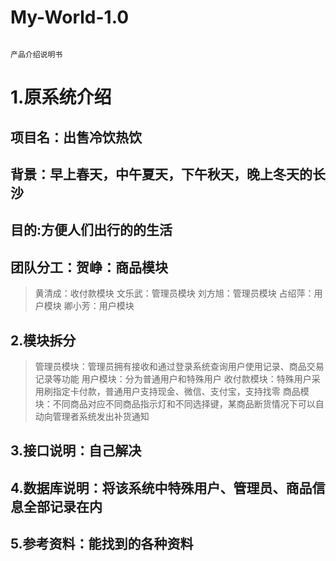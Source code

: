 # My-World-1.0

                                                                            产品介绍说明书
#  1.原系统介绍   #

  ##  项目名：出售冷饮热饮  ##
  
 ##   背景：早上春天，中午夏天，下午秋天，晚上冬天的长沙   ##
 
##    目的:方便人们出行的的生活   ## 
 ##   团队分工：贺峥：商品模块    ## 
 
  > 黄清成：收付款模块
  > 文乐武：管理员模块
  > 刘方旭：管理员模块
  > 占绍萍：用户模块
  > 卿小芳：用户模块
   
##   2.模块拆分  ##

   >管理员模块：管理员拥有接收和通过登录系统查询用户使用记录、商品交易记录等功能
   >用户模块：分为普通用户和特殊用户
   >收付款模块：特殊用户采用刷指定卡付款，普通用户支持现金、微信、支付宝，支持找零
   >商品模块：不同商品对应不同商品指示灯和不同选择键，某商品断货情况下可以自动向管理者系统发出补货通知
 
##   3.接口说明：自己解决  ##
##  4.数据库说明：将该系统中特殊用户、管理员、商品信息全部记录在内  ##
##  5.参考资料：能找到的各种资料  ##
